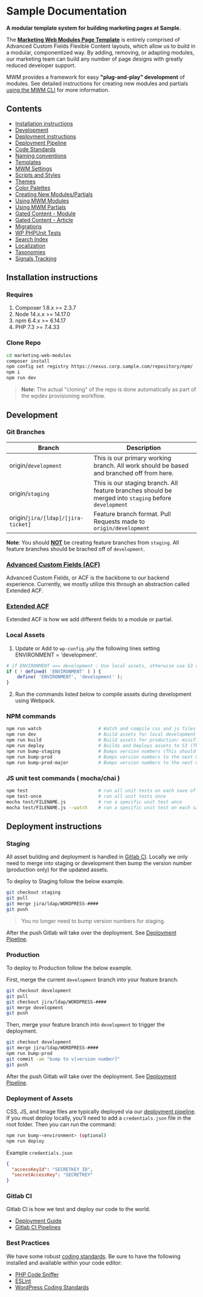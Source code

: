 # Sample Documentation

**A modular template system for building marketing pages at Sample.**

The [**Marketing Web Modules Page Template**](/docs/templates.md) is entirely comprised of Advanced Custom Fields Flexible Content layouts, which allow us to build in a modular, componentized way. By adding, removing, or adapting modules, our marketing team can build any number of page designs with greatly reduced developer support.

MWM provides a framework for easy **"plug-and-play" development** of modules. See detailed instructions for creating new modules and partials [using the MWM CLI](/docs/using-mwm-cli.md) for more information.

## Contents

* [Installation instructions](#installation)
* [Development](#development)
* [Deployment instructions](#deployment)
* [Deployment Pipeline](docs/deployment-pipeline.md)
* [Code Standards](docs/code-standards.md)
* [Naming conventions](docs/file-naming-conventions.md)
* [Templates](docs/templates.md)
* [MWM Settings](docs/mwm-settings.md)
* [Scripts and Styles](docs/scripts-and-styles.md)
* [Themes](docs/themes.md)
* [Color Palettes](docs/color-palettes.md)
* [Creating New Modules/Partials](docs/using-mwm-cli.md)
* [Using MWM Modules](docs/using-mwm-modules.md)
* [Using MWM Partials](docs/using-mwm-partials.md)
* [Gated Content - Module](docs/gated-content-partial.md)
* [Gated Content - Article](docs/gated-content-article.md)
* [Migrations](docs/migrations.md)  
* [WP PHPUnit Tests](docs/php-unit-tests.md)
* [Search Index](docs/search-index.md)
* [Localization](docs/localization.md)
* [Taxonomies](docs/taxonomies.md)
* [Signals Tracking](docs/signals-tracking.md)

## <a name="installation"></a>Installation instructions

### Requires

1) Composer 1.8.x >= 2.3.7
2) Node 14.x.x >= 14.17.0
3) npm 6.4.x >= 6.14.17
4) PHP 7.3 >= 7.4.33

### Clone Repo

```bash
cd marketing-web-modules
composer install
npm config set registry https://nexus.corp.sample.com/repository/npm/
npm i
npm run dev
```

> **Note**: The actual "cloning" of the repo is done automatically as part of the wpdev provisioning workflow.

## <a id="development"></a>Development

### Git Branches
| Branch | Description |
| --- | ---  |
| origin/`development` | This is our primary working branch. All work should be based and branched off from here. |
| origin/`staging` | This is our staging branch. All feature branches should be merged into `staging` before `development` |
| origin/`jira/[ldap]/[jira-ticket]` | Feature branch format. Pull Requests made to `origin/development` |

**Note**: You should <u>**NOT**</u> be creating feature branches from `staging`. All feature branches should be brached off of `development`.

### [Advanced Custom Fields (ACF)](https://www.advancedcustomfields.com/resources/)

Advanced Custom Fields, or ACF is the backbone to our backend experience. Currently, we mostly utilize this through an abstraction called Extended ACF.

### [Extended ACF](https://github.com/wordplate/extended-acf)

Extended ACF is how we add different fields to a module or partial. 

### Local Assets
1. Update or Add to `wp-config.php` the following lines setting ENVIRONMENT = 'development'.

```php
# if ENVIRONMENT === development : Use local assets, otherwise use S3 assets
if ( ! defined( 'ENVIRONMENT' ) ) {
    define( 'ENVIRONMENT', 'development' );
}
```

2. Run the commands listed below to compile assets during development using Webpack.

### NPM commands

```bash
npm run watch                     # Watch and compile css and js files
npm run dev                       # Build assets for local development
npm run build                     # Build assets for production: minified css and js files
npm run deploy                    # Builds and Deploys assets to S3 (This should not be done locally)
npm run bump-staging              # Bumps version numbers (This should not be done locally)
npm run bump-prod                 # Bumps version numbers to the next minor number
npm run bump-prod-major           # Bumps version numbers to the next major number 
```

### JS unit test commands ( mocha/chai )

```bash
npm test                          # run all unit tests on each save of JS files
npm test-once                     # run all unit tests once
mocha test/FILENAME.js            # run a specific unit test once
mocha test/FILENAME.js --watch    # run a specific unit test on each save of JS files
```

## <a id="deployment"></a>Deployment instructions

### Staging

All asset building and deployment is handled in [Gitlab CI](https://code.corp.sample.com/wpdev/marketing-web-modules/-/pipelines).  Locally we only need to merge into staging or development then bump the version number (production only) for the updated assets.

To deploy to Staging follow the below example.

```bash
git checkout staging
git pull
git merge jira/ldap/WORDPRESS-#### 
git push
```

> You no longer need to bump version numbers for staging.

After the push Gitlab will take over the deployment.  See [Deployment Pipeline](docs/deployment-pipeline.md).

### Production

To deploy to Production follow the below example.

First, merge the current `development` branch into your feature branch.

```bash
git checkout development
git pull
git checkout jira/ldap/WORDPRESS-####
git merge development
git push
```

Then, merge your feature branch into `development` to trigger the deployment.

```bash
git checkout development
git merge jira/ldap/WORDPRESS-#### 
npm run bump-prod
git commit -am "bump to v[version number]"
git push
```

After the push Gitlab will take over the deployment.  See [Deployment Pipeline](docs/deployment-pipeline.md).

### Deployment of Assets

CSS, JS, and Image files are typically deployed via our [deployment pipeline](docs/deployment-pipeline.md).  If you must deploy locally, you'll need to add a `credentials.json` file in the root folder.
Then you can run the command:

```bash
npm run bump-<environment> (optional)
npm run deploy
```

Example `credentials.json`

```json
{
  "accessKeyId": "SECRETKEY_ID",
  "secretAccessKey": "SECRETKEY"
}
```

### Gitlab CI

Gitlab CI is how we test and deploy our code to the world.

* [Deployment Guide](docs/deployment-pipeline.md)
* [Gitlab CI Pipelines](https://code.corp.sample.com/wpdev/marketing-web-modules/-/pipelines)


### Best Practices

We have some robust [coding standards](docs/code-standards.md). Be sure to have the following installed and available within your code editor:

* [PHP Code Sniffer](https://github.com/squizlabs/PHP_CodeSniffer)
* [ESLint](https://eslint.org/)
* [WordPress Coding Standards](https://make.wordpress.org/core/handbook/best-practices/coding-standards/)
